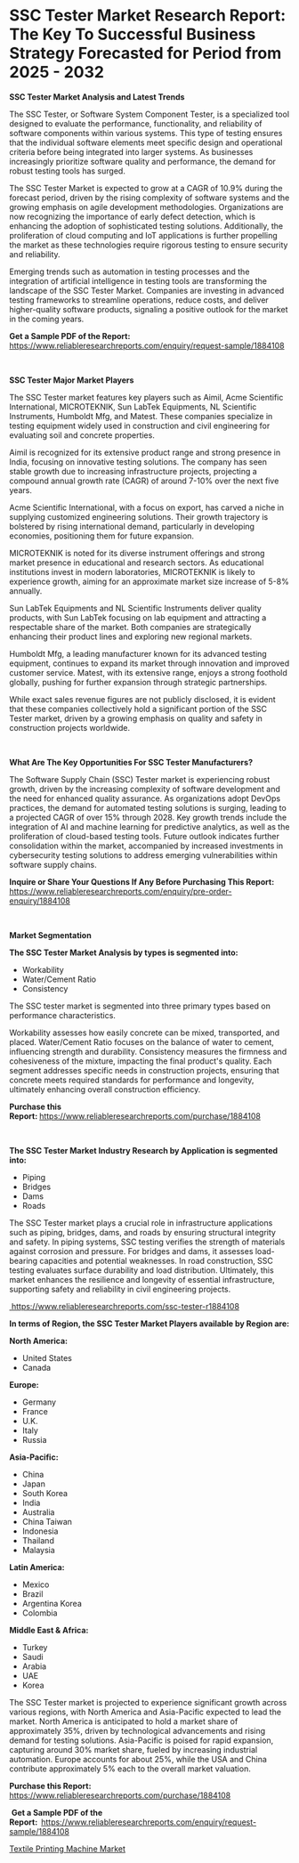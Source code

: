 <p><h1>SSC Tester Market Research Report: The Key To Successful Business Strategy Forecasted for Period from 2025 - 2032</h1></p><p><strong>SSC Tester Market Analysis and Latest Trends</strong></p>
<p><p>The SSC Tester, or Software System Component Tester, is a specialized tool designed to evaluate the performance, functionality, and reliability of software components within various systems. This type of testing ensures that the individual software elements meet specific design and operational criteria before being integrated into larger systems. As businesses increasingly prioritize software quality and performance, the demand for robust testing tools has surged.</p><p>The SSC Tester Market is expected to grow at a CAGR of 10.9% during the forecast period, driven by the rising complexity of software systems and the growing emphasis on agile development methodologies. Organizations are now recognizing the importance of early defect detection, which is enhancing the adoption of sophisticated testing solutions. Additionally, the proliferation of cloud computing and IoT applications is further propelling the market as these technologies require rigorous testing to ensure security and reliability.</p><p>Emerging trends such as automation in testing processes and the integration of artificial intelligence in testing tools are transforming the landscape of the SSC Tester Market. Companies are investing in advanced testing frameworks to streamline operations, reduce costs, and deliver higher-quality software products, signaling a positive outlook for the market in the coming years.</p></p>
<p><strong>Get a Sample PDF of the Report:&nbsp;</strong> <a href="https://www.reliableresearchreports.com/enquiry/request-sample/1884108?utm_campaign=3060&utm_medium=2&utm_source=Github&utm_content=ia&utm_term=10042025&utm_id=ssc-tester">https://www.reliableresearchreports.com/enquiry/request-sample/1884108</a></p>
<p>&nbsp;</p>
<p><strong>SSC Tester Major Market Players</strong></p>
<p><p>The SSC Tester market features key players such as Aimil, Acme Scientific International, MICROTEKNIK, Sun LabTek Equipments, NL Scientific Instruments, Humboldt Mfg, and Matest. These companies specialize in testing equipment widely used in construction and civil engineering for evaluating soil and concrete properties.</p><p>Aimil is recognized for its extensive product range and strong presence in India, focusing on innovative testing solutions. The company has seen stable growth due to increasing infrastructure projects, projecting a compound annual growth rate (CAGR) of around 7-10% over the next five years.</p><p>Acme Scientific International, with a focus on export, has carved a niche in supplying customized engineering solutions. Their growth trajectory is bolstered by rising international demand, particularly in developing economies, positioning them for future expansion.</p><p>MICROTEKNIK is noted for its diverse instrument offerings and strong market presence in educational and research sectors. As educational institutions invest in modern laboratories, MICROTEKNIK is likely to experience growth, aiming for an approximate market size increase of 5-8% annually.</p><p>Sun LabTek Equipments and NL Scientific Instruments deliver quality products, with Sun LabTek focusing on lab equipment and attracting a respectable share of the market. Both companies are strategically enhancing their product lines and exploring new regional markets.</p><p>Humboldt Mfg, a leading manufacturer known for its advanced testing equipment, continues to expand its market through innovation and improved customer service. Matest, with its extensive range, enjoys a strong foothold globally, pushing for further expansion through strategic partnerships.</p><p>While exact sales revenue figures are not publicly disclosed, it is evident that these companies collectively hold a significant portion of the SSC Tester market, driven by a growing emphasis on quality and safety in construction projects worldwide.</p></p>
<p>&nbsp;</p>
<p><strong>What Are The Key Opportunities For SSC Tester Manufacturers?</strong></p>
<p><p>The Software Supply Chain (SSC) Tester market is experiencing robust growth, driven by the increasing complexity of software development and the need for enhanced quality assurance. As organizations adopt DevOps practices, the demand for automated testing solutions is surging, leading to a projected CAGR of over 15% through 2028. Key growth trends include the integration of AI and machine learning for predictive analytics, as well as the proliferation of cloud-based testing tools. Future outlook indicates further consolidation within the market, accompanied by increased investments in cybersecurity testing solutions to address emerging vulnerabilities within software supply chains.</p></p>
<p><strong>Inquire or Share Your Questions If Any Before Purchasing This Report:</strong> <a href="https://www.reliableresearchreports.com/enquiry/pre-order-enquiry/1884108?utm_campaign=3060&utm_medium=2&utm_source=Github&utm_content=ia&utm_term=10042025&utm_id=ssc-tester">https://www.reliableresearchreports.com/enquiry/pre-order-enquiry/1884108</a></p>
<p>&nbsp;</p>
<p><strong>Market Segmentation</strong></p>
<p><strong>The SSC Tester Market Analysis by types is segmented into:</strong></p>
<p><ul><li>Workability</li><li>Water/Cement Ratio</li><li>Consistency</li></ul></p>
<p><p>The SSC tester market is segmented into three primary types based on performance characteristics. </p><p>Workability assesses how easily concrete can be mixed, transported, and placed. Water/Cement Ratio focuses on the balance of water to cement, influencing strength and durability. Consistency measures the firmness and cohesiveness of the mixture, impacting the final product's quality. Each segment addresses specific needs in construction projects, ensuring that concrete meets required standards for performance and longevity, ultimately enhancing overall construction efficiency.</p></p>
<p><strong>Purchase this Report:&nbsp;</strong><a href="https://www.reliableresearchreports.com/purchase/1884108?utm_campaign=3060&utm_medium=2&utm_source=Github&utm_content=ia&utm_term=10042025&utm_id=ssc-tester">https://www.reliableresearchreports.com/purchase/1884108</a></p>
<p>&nbsp;</p>
<p><strong>The SSC Tester Market Industry Research by Application is segmented into:</strong></p>
<p><ul><li>Piping</li><li>Bridges</li><li>Dams</li><li>Roads</li></ul></p>
<p><p>The SSC Tester market plays a crucial role in infrastructure applications such as piping, bridges, dams, and roads by ensuring structural integrity and safety. In piping systems, SSC testing verifies the strength of materials against corrosion and pressure. For bridges and dams, it assesses load-bearing capacities and potential weaknesses. In road construction, SSC testing evaluates surface durability and load distribution. Ultimately, this market enhances the resilience and longevity of essential infrastructure, supporting safety and reliability in civil engineering projects.</p></p>
<p><a href="https://www.reliableresearchreports.com/ssc-tester-r1884108?utm_campaign=3060&utm_medium=2&utm_source=Github&utm_content=ia&utm_term=10042025&utm_id=ssc-tester">&nbsp;https://www.reliableresearchreports.com/ssc-tester-r1884108</a></p>
<p><strong>In terms of Region, the SSC Tester Market Players available by Region are:</strong></p>
<p>
    <p> <strong> North America: </strong>
        <ul>
            <li>United States</li>
            <li>Canada</li>
        </ul>
        </p> 
    <p> <strong> Europe: </strong>
        <ul>
            <li>Germany</li>
            <li>France</li>
            <li>U.K.</li>
            <li>Italy</li>
            <li>Russia</li>
        </ul>
        </p> 
    <p> <strong> Asia-Pacific: </strong>
        <ul>
            <li>China</li>
            <li>Japan</li>
            <li>South Korea</li>
            <li>India</li>
            <li>Australia</li>
            <li>China Taiwan</li>
            <li>Indonesia</li>
            <li>Thailand</li>
            <li>Malaysia</li>
        </ul>
        </p> 
    <p> <strong> Latin America: </strong>
        <ul>
            <li>Mexico</li>
            <li>Brazil</li>
            <li>Argentina Korea</li>
            <li>Colombia</li>
        </ul>
        </p> 
    <p> <strong> Middle East & Africa: </strong>
        <ul>
            <li>Turkey</li>
            <li>Saudi</li>
            <li>Arabia</li>
            <li>UAE</li>
            <li>Korea</li>
        </ul>
    </p>
    </p>
<p><p>The SSC Tester market is projected to experience significant growth across various regions, with North America and Asia-Pacific expected to lead the market. North America is anticipated to hold a market share of approximately 35%, driven by technological advancements and rising demand for testing solutions. Asia-Pacific is poised for rapid expansion, capturing around 30% market share, fueled by increasing industrial automation. Europe accounts for about 25%, while the USA and China contribute approximately 5% each to the overall market valuation.</p></p>
<p><strong>Purchase this Report: </strong><a href="https://www.reliableresearchreports.com/purchase/1884108?utm_campaign=3060&utm_medium=2&utm_source=Github&utm_content=ia&utm_term=10042025&utm_id=ssc-tester">https://www.reliableresearchreports.com/purchase/1884108</a></p>
<p>&nbsp;<strong>Get a Sample PDF of the Report:&nbsp;&nbsp;</strong><a href="https://www.reliableresearchreports.com/enquiry/request-sample/1884108?utm_campaign=3060&utm_medium=2&utm_source=Github&utm_content=ia&utm_term=10042025&utm_id=ssc-tester">https://www.reliableresearchreports.com/enquiry/request-sample/1884108</a></p>
<p><strong></strong></p>
<p><p><a href="https://github.com/marcayaminig/Market-Research-Report-List-1/blob/main/textile-printing-machine-market.md?utm_campaign=3060&utm_medium=2&utm_source=Github&utm_content=ia&utm_term=10042025&utm_id=ssc-tester">Textile Printing Machine Market</a></p></p>